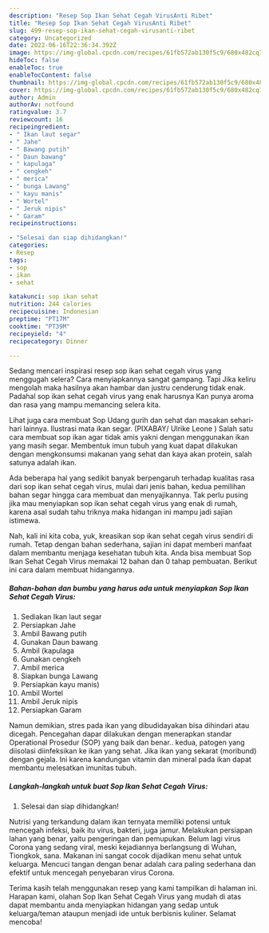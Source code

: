 ```yaml
---
description: "Resep Sop Ikan Sehat Cegah VirusAnti Ribet"
title: "Resep Sop Ikan Sehat Cegah VirusAnti Ribet"
slug: 499-resep-sop-ikan-sehat-cegah-virusanti-ribet
category: Uncategorized
date: 2022-06-16T22:36:34.392Z
image: https://img-global.cpcdn.com/recipes/61fb572ab130f5c9/680x482cq70/sop-ikan-sehat-cegah-virus-foto-resep-utama.jpg
hideToc: false
enableToc: true
enableTocContent: false
thumbnail: https://img-global.cpcdn.com/recipes/61fb572ab130f5c9/680x482cq70/sop-ikan-sehat-cegah-virus-foto-resep-utama.jpg
cover: https://img-global.cpcdn.com/recipes/61fb572ab130f5c9/680x482cq70/sop-ikan-sehat-cegah-virus-foto-resep-utama.jpg
author: Admin
authorAv: notfound
ratingvalue: 3.7
reviewcount: 16
recipeingredient:
- " Ikan laut segar"
- " Jahe"
- " Bawang putih"
- " Daun bawang"
- " kapulaga"
- " cengkeh"
- " merica"
- " bunga Lawang"
- " kayu manis"
- " Wortel"
- " Jeruk nipis"
- " Garam"
recipeinstructions:

- "Selesai dan siap dihidangkan!"
categories:
- Resep
tags:
- sop
- ikan
- sehat

katakunci: sop ikan sehat 
nutrition: 244 calories
recipecuisine: Indonesian
preptime: "PT17M"
cooktime: "PT39M"
recipeyield: "4"
recipecategory: Dinner

---
```



Sedang mencari inspirasi resep sop ikan sehat cegah virus yang menggugah selera? Cara menyiapkannya sangat gampang. Tapi Jika keliru mengolah maka hasilnya akan hambar dan justru cenderung tidak enak. Padahal sop ikan sehat cegah virus yang enak harusnya Kan punya aroma dan rasa yang mampu memancing selera kita.


Lihat juga cara membuat Sop Udang gurih dan sehat dan masakan sehari-hari lainnya. Ilustrasi mata ikan segar. (PIXABAY/ Ulrike Leone ) Salah satu cara membuat sop ikan agar tidak amis yakni dengan menggunakan ikan yang masih segar. Membentuk imun tubuh yang kuat dapat dilakukan dengan mengkonsumsi makanan yang sehat dan kaya akan protein, salah satunya adalah ikan.

Ada beberapa hal yang sedikit banyak berpengaruh terhadap kualitas rasa dari sop ikan sehat cegah virus, mulai dari jenis bahan, kedua pemilihan bahan segar hingga cara membuat dan menyajikannya. Tak perlu pusing jika mau menyiapkan sop ikan sehat cegah virus yang enak di rumah, karena asal sudah tahu triknya maka hidangan ini mampu jadi sajian istimewa.


Nah, kali ini kita coba, yuk, kreasikan sop ikan sehat cegah virus sendiri di rumah. Tetap dengan bahan sederhana, sajian ini dapat memberi manfaat dalam membantu menjaga kesehatan tubuh kita. Anda bisa membuat Sop Ikan Sehat Cegah Virus memakai 12 bahan dan 0 tahap pembuatan. Berikut ini cara dalam membuat hidangannya.

<!--inarticleads1-->

##### Bahan-bahan dan bumbu yang harus ada untuk menyiapkan Sop Ikan Sehat Cegah Virus:

1. Sediakan  Ikan laut segar
1. Persiapkan  Jahe
1. Ambil  Bawang putih
1. Gunakan  Daun bawang
1. Ambil  (kapulaga
1. Gunakan  cengkeh
1. Ambil  merica
1. Siapkan  bunga Lawang
1. Persiapkan  kayu manis)
1. Ambil  Wortel
1. Ambil  Jeruk nipis
1. Persiapkan  Garam


Namun demikian, stres pada ikan yang dibudidayakan bisa dihindari atau dicegah. Pencegahan dapar dilakukan dengan menerapkan standar Operational Prosedur (SOP) yang baik dan benar.. kedua, patogen yang diisolasi diinfeksikan ke ikan yang sehat. Jika ikan yang sekarat (moribund) dengan gejala. Ini karena kandungan vitamin dan mineral pada ikan dapat membantu melesatkan imunitas tubuh. 

<!--inarticleads2-->

##### Langkah-langkah untuk buat Sop Ikan Sehat Cegah Virus:


1. Selesai dan siap dihidangkan!

Nutrisi yang terkandung dalam ikan ternyata memiliki potensi untuk mencegah infeksi, baik itu virus, bakteri, juga jamur. Melakukan persiapan lahan yang benar, yaitu pengeringan dan pemupukan. Belum lagi virus Corona yang sedang viral, meski kejadiannya berlangsung di Wuhan, Tiongkok, sana. Makanan ini sangat cocok dijadikan menu sehat untuk keluarga. Mencuci tangan dengan benar adalah cara paling sederhana dan efektif untuk mencegah penyebaran virus Corona. 

Terima kasih telah menggunakan resep yang kami tampilkan di halaman ini. Harapan kami, olahan Sop Ikan Sehat Cegah Virus yang mudah di atas dapat membantu anda menyiapkan hidangan yang sedap untuk keluarga/teman ataupun menjadi ide untuk berbisnis kuliner. Selamat mencoba!
